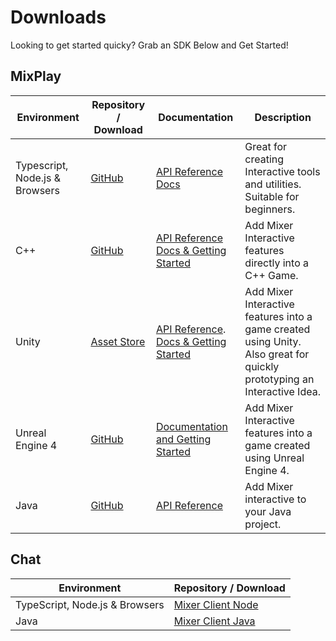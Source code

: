 # Downloads

Looking to get started quicky? Grab an SDK Below and Get Started!

## MixPlay

<div class="downloads-table">

| Environment                    | Repository / Download                                                 | Documentation                                                                                                                           | Description                                                                                                             |
| ------------------------------ | --------------------------------------------------------------------- | --------------------------------------------------------------------------------------------------------------------------------------- | ----------------------------------------------------------------------------------------------------------------------- |
| Typescript, Node.js & Browsers | [GitHub](https://github.com/mixer/interactive-node)                   | [API Reference Docs](https://mixer.github.io/interactive-node)                                                                          | Great for creating Interactive tools and utilities. Suitable for beginners.                                             |
| C++                            | [GitHub](https://github.com/mixer/interactive-cpp)                    | [API Reference](#) [Docs & Getting Started](https://aka.ms/MixerCPPDocs) | Add Mixer Interactive features directly into a C++ Game.                                                                |
| Unity                          | [Asset Store](https://www.assetstore.unity3d.com/en/#!/content/88585) | [API Reference](#). [Docs & Getting Started](https://aka.ms/MixerUnityDocs) | Add Mixer Interactive features into a game created using Unity. Also great for quickly prototyping an Interactive Idea. |
| Unreal Engine 4                | [GitHub](https://github.com/mixer/interactive-unreal-plugin)          | [Documentation and Getting Started](https://aka.ms/MixerUnrealDocs)                                                                     | Add Mixer Interactive features into a game created using Unreal Engine 4.                                               |
| Java                           | [GitHub](https://github.com/mixer/interactive-java)                   | [API Reference](https://mixer.github.io/interactive-java)                                                                               | Add Mixer interactive to your Java project.                                                                             |

</div>

## Chat

| Environment                    | Repository / Download                                          |
| ------------------------------ | -------------------------------------------------------------- |
| TypeScript, Node.js & Browsers | [Mixer Client Node](https://github.com/mixer/client-node)      |
| Java                           | [Mixer Client Java](https://github.com/mixer/beam-client-java) |
